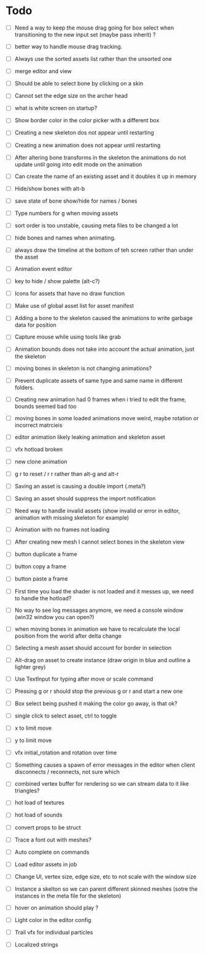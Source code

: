 # Todo

- [ ] Need a way to keep the mouse drag going for box select when transitioning to the new input set (maybe pass inherit) ?
- [ ] better way to handle mouse drag tracking.

- [ ] Always use the sorted assets list rather than the unsorted one
- [ ] merge editor and view

- [ ] Should be able to select bone by clicking on a skin
- [ ] Cannot set the edge size on the archer head
- [ ] what is white screen on startup?
- [ ] Show border color in the color picker with a different box
- [ ] Creating a new skeleton dos not appear until restarting
- [ ] Creating a new animation does not appear until restarting
- [ ] After altering bone transforms in the skeleton the animations do not update until going into edit mode on the animation
- [ ] Can create the name of an existing asset and it doubles it up in memory
- [ ] Hide/show bones with alt-b
- [ ] save state of bone show/hide for names / bones
- [ ] Type numbers for g when moving assets
- [ ] sort order is too unstable, causing meta files to be changed a lot
- [ ] hide bones and names when animating.
- [ ] always draw the timeline at the bottom of teh screen rather than under the asset
- [ ] Animation event editor
- [ ] key to hide / show palette (alt-c?)
- [ ] Icons for assets that have no draw function
- [ ] Make use of global asset list for asset manifest
- [ ] Adding a bone to the skeleton caused the animations to write garbage data for position
- [ ] Capture mouse while using tools like grab
- [ ] Animation bounds does not take into account the actual animation, just the skeleton
- [ ] moving bones in skeleton is not changing animations?
- [ ] Prevent duplicate assets of same type and same name in different folders.
- [ ] Creating new animation had 0 frames when i tried to edit the frame, bounds seemed bad too
- [ ] moving bones in some loaded animations move weird, maybe rotation or incorrect matrcieis
- [ ] editor animation likely leaking animation and skeleton asset 
- [ ] vfx hotload broken
- [ ] new clone animation
- [ ] g r to reset / r r rather than alt-g and alt-r
- [ ] Saving an asset is causing a double import (.meta?)
- [ ] Saving an asset should suppress the import notification 
- [ ] Need way to handle invalid assets (show invalid or error in editor, animation with missing skeleton for example)
- [ ] Animation with no frames not loading
- [ ] After creating new mesh I cannot select bones in the skeleton view
- [ ] button duplicate a frame
- [ ] button copy a frame
- [ ] button paste a frame
- [ ] First time you load the shader is not loaded and it messes up, we need to handle the hotload?
- [ ] No way to see log messages anymore, we need a console window (win32 window you can open?)
- [ ] when moving bones in animation we have to recalculate the local position from the world after delta change
- [ ] Selecting a mesh asset should account for border in selection
- [ ] Alt-drag on asset to create instance  (draw origin in blue and outline a lighter grey)
- [ ] Use TextInput for typing after move or scale command
- [ ] Pressing g or r should stop the previous g or r and start a new one
- [ ] Box select being pushed it making the color go away, is that ok?
- [ ] single click to select asset, ctrl to toggle
- [ ] x to limit move
- [ ] y to limit move
- [ ] vfx initial_rotation and rotation over time

- [ ] Something causes a spawn of error messages in the editor when client disconnects / reconnects, not sure which
- [ ] combined vertex buffer for rendering so we can stream data to it like triangles?
- [ ] hot load of textures
- [ ] hot load of sounds
- [ ] convert props to be struct
- [ ] Trace a font out with meshes?
- [ ] Auto complete on commands
- [ ] Load editor assets in job
- [ ] Change UI, vertex size, edge size, etc to not scale with the window size
- [ ] Instance a skelton so we can parent different skinned meshes (sotre the instances in the meta file for the skeleton)
- [ ] hover on animation should play ?
- [ ] Light color in the editor config
- [ ] Trail vfx for individual particles
- [ ] Localized strings
